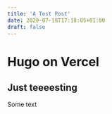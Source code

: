 ```yaml
---
title: 'A Test Post'
date: 2020-07-18T17:18:05+01:00
draft: false
---
```


# Hugo on Vercel
## Just teeeesting
Some text
